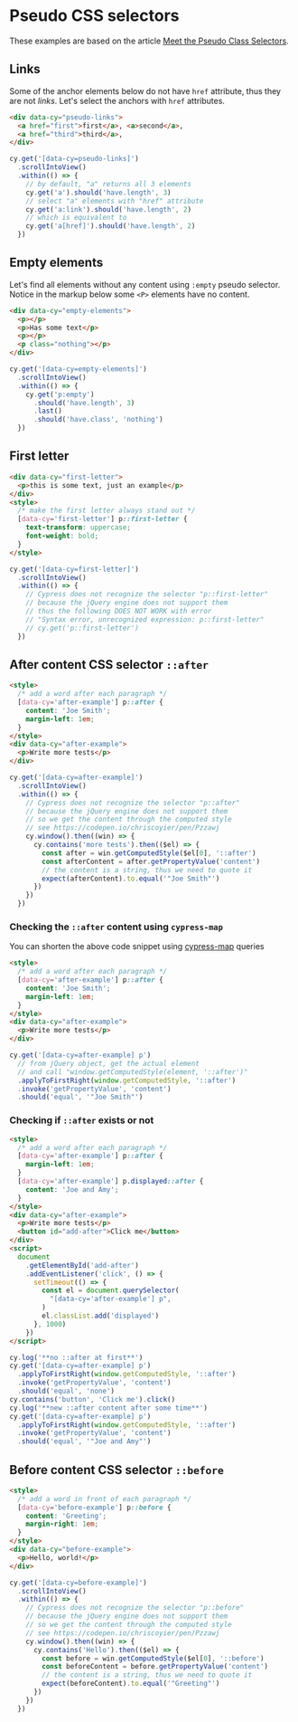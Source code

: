 # Pseudo CSS selectors

These examples are based on the article [Meet the Pseudo Class Selectors](https://css-tricks.com/pseudo-class-selectors/).

## Links

<!-- fiddle pseudo-selectors / links -->

Some of the anchor elements below do not have `href` attribute, thus they are not _links_. Let's select the anchors with `href` attributes.

```html
<div data-cy="pseudo-links">
  <a href="first">first</a>, <a>second</a>,
  <a href="third">third</a>,
</div>
```

```js
cy.get('[data-cy=pseudo-links]')
  .scrollIntoView()
  .within(() => {
    // by default, "a" returns all 3 elements
    cy.get('a').should('have.length', 3)
    // select "a" elements with "href" attribute
    cy.get('a:link').should('have.length', 2)
    // which is equivalent to
    cy.get('a[href]').should('have.length', 2)
  })
```

<!-- fiddle-end -->

## Empty elements

Let's find all elements without any content using `:empty` pseudo selector. Notice in the markup below some `<P>` elements have no content.

<!-- fiddle pseudo-selectors / empty elements -->

```html
<div data-cy="empty-elements">
  <p></p>
  <p>Has some text</p>
  <p></p>
  <p class="nothing"></p>
</div>
```

```js
cy.get('[data-cy=empty-elements]')
  .scrollIntoView()
  .within(() => {
    cy.get('p:empty')
      .should('have.length', 3)
      .last()
      .should('have.class', 'nothing')
  })
```

<!-- fiddle-end -->

## First letter

<!-- fiddle pseudo-selectors / first letter -->

```html
<div data-cy="first-letter">
  <p>this is some text, just an example</p>
</div>
<style>
  /* make the first letter always stand out */
  [data-cy='first-letter'] p::first-letter {
    text-transform: uppercase;
    font-weight: bold;
  }
</style>
```

```js
cy.get('[data-cy=first-letter]')
  .scrollIntoView()
  .within(() => {
    // Cypress does not recognize the selector "p::first-letter"
    // because the jQuery engine does not support them
    // thus the following DOES NOT WORK with error
    // "Syntax error, unrecognized expression: p::first-letter"
    // cy.get('p::first-letter')
  })
```

<!-- fiddle-end -->

## After content CSS selector `::after`

<!-- fiddle pseudo-selectors / after selector -->

```html
<style>
  /* add a word after each paragraph */
  [data-cy='after-example'] p::after {
    content: 'Joe Smith';
    margin-left: 1em;
  }
</style>
<div data-cy="after-example">
  <p>Write more tests</p>
</div>
```

```js
cy.get('[data-cy=after-example]')
  .scrollIntoView()
  .within(() => {
    // Cypress does not recognize the selector "p::after"
    // because the jQuery engine does not support them
    // so we get the content through the computed style
    // see https://codepen.io/chriscoyier/pen/Pzzawj
    cy.window().then((win) => {
      cy.contains('more tests').then(($el) => {
        const after = win.getComputedStyle($el[0], '::after')
        const afterContent = after.getPropertyValue('content')
        // the content is a string, thus we need to quote it
        expect(afterContent).to.equal('"Joe Smith"')
      })
    })
  })
```

<!-- fiddle-end -->

### Checking the `::after` content using `cypress-map`

You can shorten the above code snippet using [cypress-map](https://github.com/bahmutov/cypress-map) queries

<!-- fiddle pseudo-selectors / after selector using cypress-map -->

```html
<style>
  /* add a word after each paragraph */
  [data-cy='after-example'] p::after {
    content: 'Joe Smith';
    margin-left: 1em;
  }
</style>
<div data-cy="after-example">
  <p>Write more tests</p>
</div>
```

```js
cy.get('[data-cy=after-example] p')
  // from jQuery object, get the actual element
  // and call "window.getComputedStyle(element, '::after')"
  .applyToFirstRight(window.getComputedStyle, '::after')
  .invoke('getPropertyValue', 'content')
  .should('equal', '"Joe Smith"')
```

<!-- fiddle-end -->

### Checking if `::after` exists or not

<!-- fiddle pseudo-selectors / check if after pseudo element exists or not -->

```html hide
<style>
  /* add a word after each paragraph */
  [data-cy='after-example'] p::after {
    margin-left: 1em;
  }
  [data-cy='after-example'] p.displayed::after {
    content: 'Joe and Amy';
  }
</style>
<div data-cy="after-example">
  <p>Write more tests</p>
  <button id="add-after">Click me</button>
</div>
<script>
  document
    .getElementById('add-after')
    .addEventListener('click', () => {
      setTimeout(() => {
        const el = document.querySelector(
          "[data-cy='after-example'] p",
        )
        el.classList.add('displayed')
      }, 1000)
    })
</script>
```

```js
cy.log('**no ::after at first**')
cy.get('[data-cy=after-example] p')
  .applyToFirstRight(window.getComputedStyle, '::after')
  .invoke('getPropertyValue', 'content')
  .should('equal', 'none')
cy.contains('button', 'Click me').click()
cy.log('**new ::after content after some time**')
cy.get('[data-cy=after-example] p')
  .applyToFirstRight(window.getComputedStyle, '::after')
  .invoke('getPropertyValue', 'content')
  .should('equal', '"Joe and Amy"')
```

<!-- fiddle-end -->

## Before content CSS selector `::before`

<!-- fiddle pseudo-selectors / before selector -->

```html
<style>
  /* add a word in front of each paragraph */
  [data-cy='before-example'] p::before {
    content: 'Greeting';
    margin-right: 1em;
  }
</style>
<div data-cy="before-example">
  <p>Hello, world!</p>
</div>
```

```js
cy.get('[data-cy=before-example]')
  .scrollIntoView()
  .within(() => {
    // Cypress does not recognize the selector "p::before"
    // because the jQuery engine does not support them
    // so we get the content through the computed style
    // see https://codepen.io/chriscoyier/pen/Pzzawj
    cy.window().then((win) => {
      cy.contains('Hello').then(($el) => {
        const before = win.getComputedStyle($el[0], '::before')
        const beforeContent = before.getPropertyValue('content')
        // the content is a string, thus we need to quote it
        expect(beforeContent).to.equal('"Greeting"')
      })
    })
  })
```

<!-- fiddle-end -->
